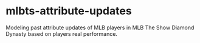 # mlbts-attribute-updates
Modeling past attribute updates of MLB players in MLB The Show Diamond Dynasty based on players real performance.
